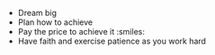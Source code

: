 - Dream big
- Plan how to achieve
- Pay the price to achieve it :smiles:
- Have faith and exercise patience as you work hard
